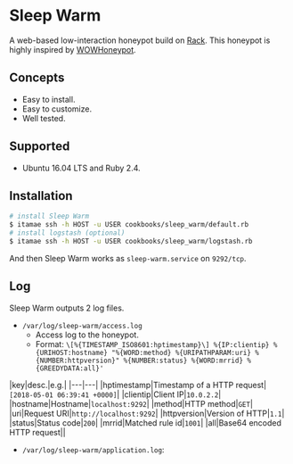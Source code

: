 # Sleep Warm

A web-based low-interaction honeypot build on [Rack](https://github.com/rack/rack). This honeypot is highly inspired by [WOWHoneypot](https://github.com/morihisa/WOWHoneypot).

## Concepts

- Easy to install.
- Easy to customize.
- Well tested.

## Supported

- Ubuntu 16.04 LTS and Ruby 2.4.

## Installation

```sh
# install Sleep Warm
$ itamae ssh -h HOST -u USER cookbooks/sleep_warm/default.rb
# install logstash (optional)
$ itamae ssh -h HOST -u USER cookbooks/sleep_warm/logstash.rb
```

And then Sleep Warm works as `sleep-warm.service` on `9292/tcp`.

## Log

Sleep Warm outputs 2 log files.

- `/var/log/sleep-warm/access.log`
  - Access log to the honeypot.
  - Format: `\[%{TIMESTAMP_ISO8601:hptimestamp}\] %{IP:clientip} %{URIHOST:hostname} "%{WORD:method} %{URIPATHPARAM:uri} %{NUMBER:httpversion}" %{NUMBER:status} %{WORD:mrrid} %{GREEDYDATA:all}'`

|key|desc.|e.g.|
|---|---|
|hptimestamp|Timestamp of a HTTP request|`[2018-05-01 06:39:41 +0000]`|
|clientip|Client IP|`10.0.2.2`|
|hostname|Hostname|`localhost:9292`|
|method|HTTP method|`GET`|
|uri|Request URI|`http://localhost:9292`|
|httpversion|Version of HTTP|`1.1`|
|status|Status code|`200`|
|mrrid|Matched rule id|`1001`|
|all|Base64 encoded HTTP request||

- `/var/log/sleep-warm/application.log`:
